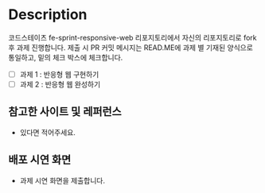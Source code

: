 # Description
코드스테이츠 fe-sprint-responsive-web 리포지토리에서 자신의 리포지토리로 fork후 과제 진행합니다.
제출 시 PR 커밋 메시지는 READ.ME에 과제 별 기재된 양식으로 통일하고, 밑의 체크 박스에 체크합니다.

- [ ] 과제 1 : 반응형 웹 구현하기
- [ ] 과제 2 : 반응형 웹 완성하기

## 참고한 사이트 및 레퍼런스
- 있다면 적어주세요.

## 배포 시연 화면
- 과제 시연 화면을 제출합니다.